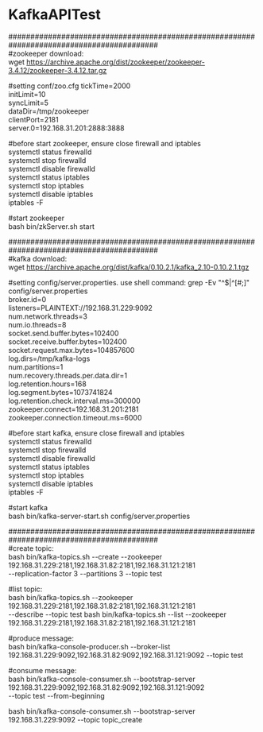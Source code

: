 # KafkaAPITest
##########################################################################################  
#zookeeper download:  
wget https://archive.apache.org/dist/zookeeper/zookeeper-3.4.12/zookeeper-3.4.12.tar.gz  

#setting conf/zoo.cfg 
tickTime=2000  
initLimit=10  
syncLimit=5  
dataDir=/tmp/zookeeper   
clientPort=2181  
server.0=192.168.31.201:2888:3888   

#before start zookeeper, ensure close firewall and iptables  
systemctl status firewalld  
systemctl stop firewalld  
systemctl disable firewalld  
systemctl status iptables  
systemctl stop iptables  
systemctl disable iptables  
iptables -F  

#start zookeeper  
bash bin/zkServer.sh start  

##########################################################################################  
#kafka download:  
wget https://archive.apache.org/dist/kafka/0.10.2.1/kafka_2.10-0.10.2.1.tgz  

#setting config/server.properties. use shell command: grep -Ev "^$|^[#;]" config/server.properties  
broker.id=0  
listeners=PLAINTEXT://192.168.31.229:9092  
num.network.threads=3  
num.io.threads=8  
socket.send.buffer.bytes=102400  
socket.receive.buffer.bytes=102400  
socket.request.max.bytes=104857600  
log.dirs=/tmp/kafka-logs  
num.partitions=1  
num.recovery.threads.per.data.dir=1  
log.retention.hours=168  
log.segment.bytes=1073741824  
log.retention.check.interval.ms=300000  
zookeeper.connect=192.168.31.201:2181  
zookeeper.connection.timeout.ms=6000  

#before start kafka, ensure close firewall and iptables  
systemctl status firewalld  
systemctl stop firewalld  
systemctl disable firewalld  
systemctl status iptables  
systemctl stop iptables  
systemctl disable iptables  
iptables -F  

#start kafka  
bash bin/kafka-server-start.sh config/server.properties  

##########################################################################################  
#create topic:  
bash bin/kafka-topics.sh --create --zookeeper 192.168.31.229:2181,192.168.31.82:2181,192.168.31.121:2181 \
 --replication-factor 3 --partitions 3 --topic test

#list topic:  
bash bin/kafka-topics.sh --zookeeper 192.168.31.229:2181,192.168.31.82:2181,192.168.31.121:2181 \
 --describe --topic test
bash bin/kafka-topics.sh --list --zookeeper 192.168.31.229:2181,192.168.31.82:2181,192.168.31.121:2181

#produce message:  
bash bin/kafka-console-producer.sh --broker-list 192.168.31.229:9092,192.168.31.82:9092,192.168.31.121:9092 --topic test

#consume message:  
bash bin/kafka-console-consumer.sh --bootstrap-server 192.168.31.229:9092,192.168.31.82:9092,192.168.31.121:9092 \
 --topic test --from-beginning

bash bin/kafka-console-consumer.sh --bootstrap-server 192.168.31.229:9092 --topic topic_create  

